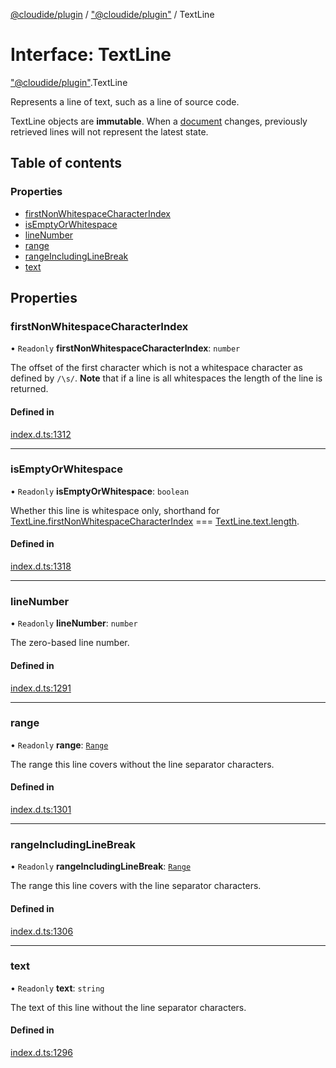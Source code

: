 [@cloudide/plugin](../README.md) / ["@cloudide/plugin"](../modules/_cloudide_plugin_.md) / TextLine

# Interface: TextLine

["@cloudide/plugin"](../modules/_cloudide_plugin_.md).TextLine

Represents a line of text, such as a line of source code.

TextLine objects are __immutable__. When a [document](#TextDocument) changes,
previously retrieved lines will not represent the latest state.

## Table of contents

### Properties

- [firstNonWhitespaceCharacterIndex](cloudide_plugin_.TextLine.md#firstnonwhitespacecharacterindex)
- [isEmptyOrWhitespace](cloudide_plugin_.TextLine.md#isemptyorwhitespace)
- [lineNumber](cloudide_plugin_.TextLine.md#linenumber)
- [range](cloudide_plugin_.TextLine.md#range)
- [rangeIncludingLineBreak](cloudide_plugin_.TextLine.md#rangeincludinglinebreak)
- [text](cloudide_plugin_.TextLine.md#text)

## Properties

### firstNonWhitespaceCharacterIndex

• `Readonly` **firstNonWhitespaceCharacterIndex**: `number`

The offset of the first character which is not a whitespace character as defined
by `/\s/`. **Note** that if a line is all whitespaces the length of the line is returned.

#### Defined in

[index.d.ts:1312](https://github.com/shuyaqian/cloudide-plugin-api/blob/26b31b9/index.d.ts#L1312)

___

### isEmptyOrWhitespace

• `Readonly` **isEmptyOrWhitespace**: `boolean`

Whether this line is whitespace only, shorthand
for [TextLine.firstNonWhitespaceCharacterIndex](#TextLine.firstNonWhitespaceCharacterIndex) === [TextLine.text.length](#TextLine.text).

#### Defined in

[index.d.ts:1318](https://github.com/shuyaqian/cloudide-plugin-api/blob/26b31b9/index.d.ts#L1318)

___

### lineNumber

• `Readonly` **lineNumber**: `number`

The zero-based line number.

#### Defined in

[index.d.ts:1291](https://github.com/shuyaqian/cloudide-plugin-api/blob/26b31b9/index.d.ts#L1291)

___

### range

• `Readonly` **range**: [`Range`](../classes/cloudide_plugin_.Range.md)

The range this line covers without the line separator characters.

#### Defined in

[index.d.ts:1301](https://github.com/shuyaqian/cloudide-plugin-api/blob/26b31b9/index.d.ts#L1301)

___

### rangeIncludingLineBreak

• `Readonly` **rangeIncludingLineBreak**: [`Range`](../classes/cloudide_plugin_.Range.md)

The range this line covers with the line separator characters.

#### Defined in

[index.d.ts:1306](https://github.com/shuyaqian/cloudide-plugin-api/blob/26b31b9/index.d.ts#L1306)

___

### text

• `Readonly` **text**: `string`

The text of this line without the line separator characters.

#### Defined in

[index.d.ts:1296](https://github.com/shuyaqian/cloudide-plugin-api/blob/26b31b9/index.d.ts#L1296)
